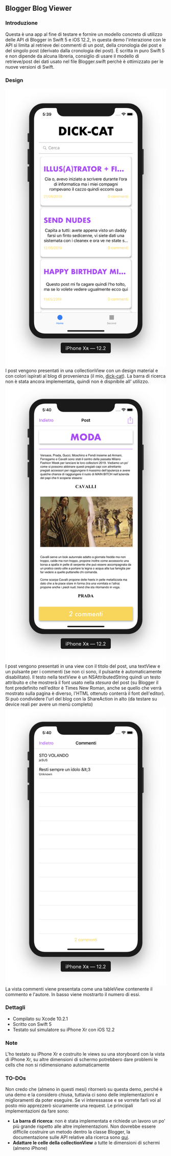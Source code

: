 ## Blogger Blog Viewer
### Introduzione
Questa è una app al fine di testare e fornire un modello concreto di utilizzo delle API di Blogger in Swift 5 e iOS 12.2, in questa demo l'interazione con le API si limita al retrieve dei commenti di un post, della cronologia dei post e del singolo post (derivato dalla cronologia dei post). È scritta in puro Swift 5 e non dipende da alcuna libreria, consiglio di usare il modello di retrieve/post dei dati usato nel file Blogger.swift perchè è ottimizzato per le nuove versioni di Swift.

### Design
![Homescreen](https://github.com/fmattiussi/blogger-blog-viewer/blob/master/Schermata%202019-05-23%20alle%2017.39.51.png)I post vengono presentati in una collectionView con un design material e con colori ispirati al blog di provenienza (il mio, [dick-cat](http://www.dick-cat.it)). La barra di ricerca non è stata ancora implementata, quindi non è dispnibile all' utilizzo.
![Vista Post](https://github.com/fmattiussi/blogger-blog-viewer/blob/master/Schermata%202019-05-23%20alle%2017.40.19.png)I post vengono presentati in una view con il titolo del post, una textView e un pulsante per i commenti (se non ci sono, il pulsante è automaticamente disabilitato). Il testo nella textView è un NSAttributedString quindi un testo attribuito e che mostrerà il font usato nella _stesura_ del post (su Blogger il font predefinito nell'editor è Times New Roman, anche se quello che verrà mostrato sulla pagina è diverso, l'HTML ottenuto conterrà il font dell'editor). Si può condividere l'url del blog con la ShareAction in alto (da testare su device reali per avere un menù completo)
![Vista Commenti](https://github.com/fmattiussi/blogger-blog-viewer/blob/master/Schermata%202019-05-23%20alle%2017.40.31.png)La vista commenti viene presentata come una tableView contenente il commento e l'autore. In basso viene mostrarto il numero di essi.

### Dettagli
* Compilato su Xcode 10.2.1
* Scritto con Swift 5
* Testato sul simulatore su iPhone Xr con iOS 12.2

### Note
L'ho testato su iPhone Xr e costruito le views su una storyboard con la vista di iPhone Xr, su altre dimensioni di schermo potrebbero dare problemi le cells che non si ridimensionano automaticamente

### TO-DOs
Non credo che (almeno in questi mesi) ritornerò su questa demo, perché è una demo e la considero chiusa, tuttavia ci sono delle implementazioni e miglioramenti da poter eseguire. Se vi interessasse e se vorrete farli voi al posto mio apprezzerò sicuramente una request. Le principali implementazioni da fare sono:

* **La barra di ricerca**: non è stata implementata e richiede un lavoro un po' più grande rispetto alle altre implementazioni. Non dovrebbe essere difficile costruire un metodo dentro la classe Blogger, la documentazione sulle API relative alla ricerca sono [qui](https://developers.google.com/blogger/docs/3.0/using#SearchingForAPost).
* **Adattare le celle della collectionView** a tutte le dimensioni di schermi (almeno iPhone)
